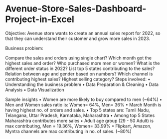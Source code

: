 # Avenue-Store-Sales-Dashboard-Project-in-Excel
Objective: Avenue store wants to create an annual sales report for 2022, so that they can understand their customer and grow more sales in 2023.

Business problem:

Compare the sales and orders using single chart?
Which month got the highest sales and order?
Who purchased more men or women?
What is the different order status in 2022?
List top 5 states contributing to the sales?
Relation between age and gender based on numbers?
Which channel is contributing highest sales?
Highest selling category?
Steps involved: • Understanding the business problem • Data Preparation & Cleaning • Data Analysis • Data Visualization

Sample insights • Women are more likely to buy compared to men (~64%) • Men and Women sales ratio is: Women= 64%, Men= 36% • March Month is having highest no. of orders and sales. • Top 5 states are: Tamil Nadu, Telangana, Uttar Pradesh, Karnataka, Maharashtra • Among top 5 States Maharashtra contributes more sales • Adult age group (29 - 50 Adult) is max contributing, Men = 19.36%, Women= 33.99% • Flipkart, Amazon, Myntra channels are max contributing in no. of sales. (~80%)
